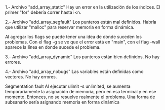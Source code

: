 1.- Archivo "add_array_static"
Hay un error en la utilización de los índices. 
El primer "for" debería correr hasta i<n.

2.- Archivo "add_array_segfault"
Los punteros están mal definidos. Habría que utilizar "malloc" para reservar memoria en forma dinámica.

Al agregar los flags se puede tener una idea de dónde suceden los problemas. Con el flag -g se ve que el error está en "main", con el flag -wall aparece la línea en donde sucede el problema.

3.- Archivo "add_array_dynamic"
Los punteros están bien definidos. No hay errores.

4.- Archivo "add_array_nobugs"
Las variables están definidas como vectores. No hay errores.


Segmentation fault
Al ejecutar ulimit -s unlimited, se aumenta temporariamente la asignación de memoria, pero en esa terminal y en ese momento. Entonces, no se resuelve realmente el problema. Una forma de subsanarlo sería asignando memoria en forma dinámica







 

